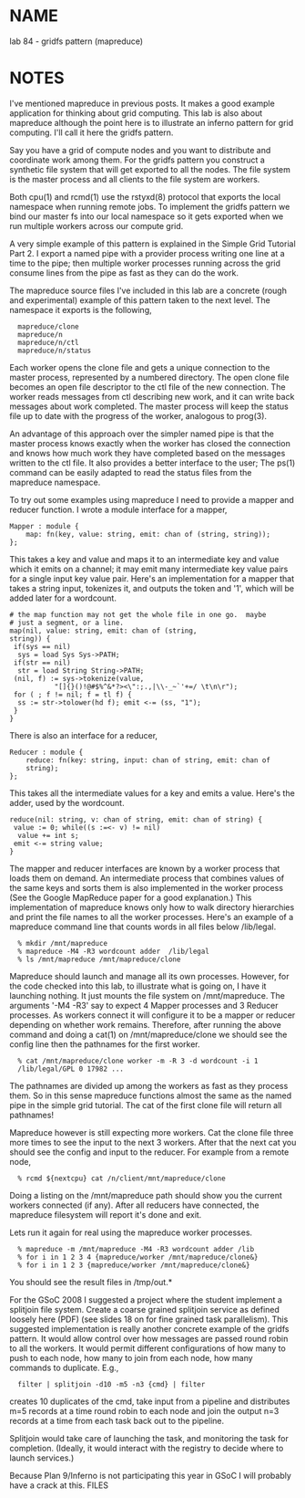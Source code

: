 # NAME

lab 84 - gridfs pattern (mapreduce) 

# NOTES

I've mentioned mapreduce in previous posts.  It makes a good example
application for thinking about grid computing.  This lab is also about
mapreduce although the point here is to illustrate an inferno pattern
for grid computing.  I'll call it here the gridfs pattern.

Say you have a grid of compute nodes and you want to distribute and
coordinate work among them.  For the gridfs pattern you construct a
synthetic file system that will get exported to all the nodes.  The
file system is the master process and all clients to the file system
are workers.

Both cpu(1) and rcmd(1) use the rstyxd(8) protocol that exports the
local namespace when running remote jobs.  To implement the gridfs
pattern we bind our master fs into our local namespace so it gets
exported when we run multiple workers across our compute grid.

A very simple example of this pattern is explained in the Simple Grid
Tutorial Part 2.  I export a named pipe with a provider process
writing one line at a time to the pipe; then multiple worker processes
running across the grid consume lines from the pipe as fast as they
can do the work.

The mapreduce source files I've included in this lab are a concrete
(rough and experimental) example of this pattern taken to the next
level.  The namespace it exports is the following,

	  mapreduce/clone 
	  mapreduce/n 
	  mapreduce/n/ctl 
	  mapreduce/n/status

Each worker opens the clone file and gets a unique connection to the
master process, represented by a numbered directory.  The open clone
file becomes an open file descriptor to the ctl file of the new
connection.  The worker reads messages from ctl describing new work,
and it can write back messages about work completed.  The master
process will keep the status file up to date with the progress of the
worker, analogous to prog(3).

An advantage of this approach over the simpler named pipe is that the
master process knows exactly when the worker has closed the connection
and knows how much work they have completed based on the messages
written to the ctl file.  It also provides a better interface to the
user; The ps(1) command can be easily adapted to read the status files
from the mapreduce namespace.

To try out some examples using mapreduce I need to provide a mapper
and reducer function.  I wrote a module interface for a mapper,

	Mapper : module {
	    map: fn(key, value: string, emit: chan of (string, string));
	};

This takes a key and value and maps it to an intermediate key and
value which it emits on a channel; it may emit many intermediate key
value pairs for a single input key value pair.  Here's an
implementation for a mapper that takes a string input, tokenizes it,
and outputs the token and '1', which will be added later for a
wordcount.

	# the map function may not get the whole file in one go.  maybe 
	# just a segment, or a line.  
	map(nil, value: string, emit: chan of (string,
	string)) {
	 if(sys == nil)
	  sys = load Sys Sys->PATH;
	 if(str == nil)
	  str = load String String->PATH;
	 (nil, f) := sys->tokenize(value,
		       "[]{}()!@#$%^&*?><\":;.,|\\-_~`'+=/ \t\n\r");
	 for ( ; f != nil; f = tl f) {
	  ss := str->tolower(hd f); emit <-= (ss, "1");
	 }
	}

There is also an interface for a reducer,

	Reducer : module {
	    reduce: fn(key: string, input: chan of string, emit: chan of
	    string);
	};

This takes all the intermediate values for a key and emits a value.
Here's the adder, used by the wordcount.

	reduce(nil: string, v: chan of string, emit: chan of string) {
	 value := 0; while((s :=<- v) != nil)
	  value += int s;
	 emit <-= string value;
	}

The mapper and reducer interfaces are known by a worker process that
loads them on demand.  An intermediate process that combines values of
the same keys and sorts them is also implemented in the worker process
(See the Google MapReduce paper for a good explanation.) This
implementation of mapreduce knows only how to walk directory
hierarchies and print the file names to all the worker processes.
Here's an example of a mapreduce command line that counts words in all
files below /lib/legal.

	  % mkdir /mnt/mapreduce 
	  % mapreduce -M4 -R3 wordcount adder  /lib/legal 
	  % ls /mnt/mapreduce /mnt/mapreduce/clone

Mapreduce should launch and manage all its own processes.  However,
for the code checked into this lab, to illustrate what is going on, I
have it launching nothing.  It just mounts the file system on
/mnt/mapreduce.  The arguments '-M4 -R3' say to expect 4 Mapper
processes and 3 Reducer processes.  As workers connect it will
configure it to be a mapper or reducer depending on whether work
remains.  Therefore, after running the above command and doing a
cat(1) on /mnt/mapreduce/clone we should see the config line then the
pathnames for the first worker.

	  % cat /mnt/mapreduce/clone worker -m -R 3 -d wordcount -i 1
	  /lib/legal/GPL 0 17982 ...

The pathnames are divided up among the workers as fast as they process
them.  So in this sense mapreduce functions almost the same as the
named pipe in the simple grid tutorial.  The cat of the first clone
file will return all pathnames!

Mapreduce however is still expecting more workers.  Cat the clone file
three more times to see the input to the next 3 workers.  After that
the next cat you should see the config and input to the reducer.  For
example from a remote node,

	  % rcmd ${nextcpu} cat /n/client/mnt/mapreduce/clone

Doing a listing on the /mnt/mapreduce path should show you the current
workers connected (if any).  After all reducers have connected, the
mapreduce filesystem will report it's done and exit.

Lets run it again for real using the mapreduce worker processes.

	  % mapreduce -m /mnt/mapreduce -M4 -R3 wordcount adder /lib 
	  % for i in 1 2 3 4 {mapreduce/worker /mnt/mapreduce/clone&} 
	  % for i in 1 2 3 {mapreduce/worker /mnt/mapreduce/clone&}

You should see the result files in /tmp/out.*

For the GSoC 2008 I suggested a project where the student implement a
splitjoin file system.  Create a coarse grained splitjoin service as
defined loosely here (PDF) (see slides 18 on for fine grained task
parallelism).  This suggested implementation is really another
concrete example of the gridfs pattern.  It would allow control over
how messages are passed round robin to all the workers.  It would
permit different configurations of how many to push to each node, how
many to join from each node, how many commands to duplicate.  E.g.,

	  filter | splitjoin -d10 -m5 -n3 {cmd} | filter

creates 10 duplicates of the cmd, take input from a pipeline and
distributes m=5 records at a time round robin to each node and join
the output n=3 records at a time from each task back out to the
pipeline.

Splitjoin would take care of launching the task, and monitoring the
task for completion.  (Ideally, it would interact with the registry to
decide where to launch services.)

Because Plan 9/Inferno is not participating this year in GSoC I will
probably have a crack at this.  FILES
